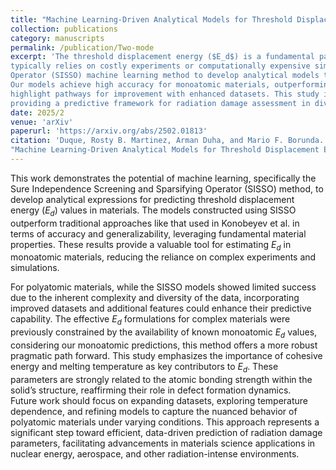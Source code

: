 ```yaml
---
title: "Machine Learning-Driven Analytical Models for Threshold Displacement Energy Prediction in Materials"
collection: publications
category: manuscripts
permalink: /publication/Two-mode
excerpt: 'The threshold displacement energy ($E_d$) is a fundamental parameter for understanding radiation damage in materials, yet its determination 
typically relies on costly experiments or computationally expensive simulations. In this work, we employ the Sure Independence Screening and Sparsifying 
Operator (SISSO) machine learning method to develop analytical models that predict $E_d$ based on fundamental material properties. 
Our models achieve high accuracy for monoatomic materials, outperforming traditional empirical approaches. For polyatomic systems, we identify key challenges and 
highlight pathways for improvement with enhanced datasets. This study identifies cohesive energy and melting temperature as the dominant descriptors of $E_d$, 
providing a predictive framework for radiation damage assessment in diverse materials.'
date: 2025/2
venue: 'arXiv'
paperurl: 'https://arxiv.org/abs/2502.01813'
citation: 'Duque, Rosty B. Martinez, Arman Duha, and Mario F. Borunda. 
"Machine Learning-Driven Analytical Models for Threshold Displacement Energy Prediction in Materials." arXiv preprint arXiv:2502.01813 (2025).'
---
```

This work demonstrates the potential of machine learning, specifically the Sure Independence Screening and
Sparsifying Operator (SISSO) method, to develop analytical expressions for predicting threshold displacement
energy ($E_d$) values in materials. The models constructed
using SISSO outperform traditional approaches like that
used in Konobeyev et al. in terms of accuracy and
generalizability, leveraging fundamental material properties. These results provide a valuable tool for estimating
$E_d$ in monoatomic materials, reducing the reliance on
complex experiments and simulations.<br>

For polyatomic materials, while the SISSO models
showed limited success due to the inherent complexity and diversity of the data, incorporating improved
datasets and additional features could enhance their predictive capability. The effective $E_d$ formulations for complex materials were previously constrained by the availability of known monoatomic $E_d$ values, considering our
monoatomic predictions, this method offers a more robust pragmatic path forward. This study emphasizes the
importance of cohesive energy and melting temperature
as key contributors to $E_d$. These parameters are strongly
related to the atomic bonding strength within the solid’s
structure, reaffirming their role in defect formation dynamics.    <br>
Future work should focus on expanding datasets, exploring temperature dependence, and refining models to
capture the nuanced behavior of polyatomic materials
under varying conditions. This approach represents a
significant step toward efficient, data-driven prediction
of radiation damage parameters, facilitating advancements in materials science applications in nuclear energy,
aerospace, and other radiation-intense environments.




